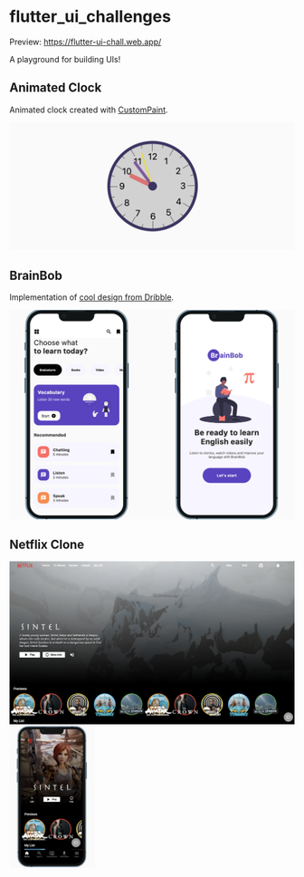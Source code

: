 # flutter_ui_challenges

Preview: https://flutter-ui-chall.web.app/

A playground for building UIs!

## Animated Clock
Animated clock created with [CustomPaint](https://api.flutter.dev/flutter/widgets/CustomPaint-class.html).

![Animated Clock](./assets/readme/animated_clock/clock.png)

## BrainBob
Implementation of [cool design from Dribble](https://dribbble.com/shots/15865091-The-Brainbob-mobile-app).

![BrainBob](./assets/readme/brain_bob/brain_bob.jpg)

## Netflix Clone
![Netflix desktop](./assets/readme/netflix_clone/netflix_desktop.png)
<img src="./assets/readme/netflix_clone/netflix_mobile.png"  height="250" />
